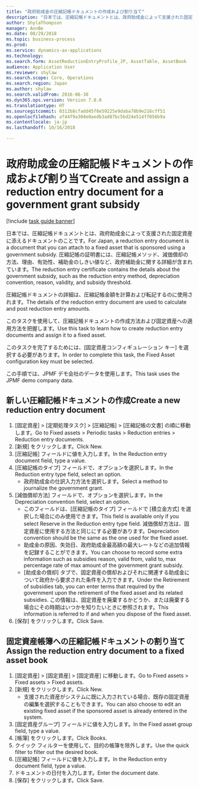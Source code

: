 ```yaml
--- 
title: "政府助成金の圧縮記帳ドキュメントの作成および割り当て"
description: "日本では、圧縮記帳ドキュメントとは、政府助成金によって支援された固定資産に添えるドキュメントのことです。"
author: ShylaThompson
manager: AnnBe
ms.date: 08/29/2018
ms.topic: business-process
ms.prod: 
ms.service: dynamics-ax-applications
ms.technology: 
ms.search.form: AssetReductionEntryProfile_JP, AssetTable, AssetBook
audience: Application User
ms.reviewer: shylaw
ms.search.scope: Core, Operations
ms.search.region: Japan
ms.author: shylaw
ms.search.validFrom: 2016-06-30
ms.dyn365.ops.version: Version 7.0.0
ms.translationtype: HT
ms.sourcegitcommit: 0312b8cfadd45f8e59225e9daba78b9e216cff51
ms.openlocfilehash: af44f9a304e0aedb3ad87bc5bd24e514ff056b9a
ms.contentlocale: ja-jp
ms.lasthandoff: 10/16/2018

---
```

# <a name="create-and-assign-a-reduction-entry-document-for-a-government-grant-subsidy"></a><span data-ttu-id="611ca-103">政府助成金の圧縮記帳ドキュメントの作成および割り当て</span><span class="sxs-lookup"><span data-stu-id="611ca-103">Create and assign a reduction entry document for a government grant subsidy</span></span>

[!include [task guide banner](../../includes/task-guide-banner.md)]

<span data-ttu-id="611ca-104">日本では、圧縮記帳ドキュメントとは、政府助成金によって支援された固定資産に添えるドキュメントのことです。</span><span class="sxs-lookup"><span data-stu-id="611ca-104">For Japan, a reduction entry document is a document that you can attach to a fixed asset that is sponsored using a government subsidy.</span></span> <span data-ttu-id="611ca-105">圧縮記帳の証明書には、圧縮記帳メソッド、減価償却の方法、理由、有効性、補助金のしきい値など、政府補助金に関する詳細が含まれています。</span><span class="sxs-lookup"><span data-stu-id="611ca-105">The reduction entry certificate contains the details about the government subsidy, such as the reduction entry method, depreciation convention, reason, validity, and subsidy threshold.</span></span>



<span data-ttu-id="611ca-106">圧縮記帳ドキュメントの詳細は、圧縮記帳金額を計算および転記するのに使用されます。</span><span class="sxs-lookup"><span data-stu-id="611ca-106">The details of the reduction entry document are used to calculate and post reduction entry amounts.</span></span>



<span data-ttu-id="611ca-107">このタスクを使用して、圧縮記帳ドキュメントの作成方法および固定資産への適用方法を把握します。</span><span class="sxs-lookup"><span data-stu-id="611ca-107">Use this task to learn how to create reduction entry documents and assign it to a fixed asset.</span></span>



<span data-ttu-id="611ca-108">このタスクを完了するためには、[固定資産コンフィギュレーション キー] を選択する必要があります。</span><span class="sxs-lookup"><span data-stu-id="611ca-108">In order to complete this task, the Fixed Asset configuration key must be selected.</span></span>



<span data-ttu-id="611ca-109">この手順では、JPMF デモ会社のデータを使用します。</span><span class="sxs-lookup"><span data-stu-id="611ca-109">This task uses the JPMF demo company data.</span></span>


## <a name="create-a-new-reduction-entry-document"></a><span data-ttu-id="611ca-110">新しい圧縮記帳ドキュメントの作成</span><span class="sxs-lookup"><span data-stu-id="611ca-110">Create a new reduction entry document</span></span>
1. <span data-ttu-id="611ca-111">[固定資産] > [定期処理タスク] > [圧縮記帳] > [圧縮記帳の文書] の順に移動します。</span><span class="sxs-lookup"><span data-stu-id="611ca-111">Go to Fixed assets > Periodic tasks > Reduction entries > Reduction entry documents.</span></span>
2. <span data-ttu-id="611ca-112">[新規] をクリックします。</span><span class="sxs-lookup"><span data-stu-id="611ca-112">Click New.</span></span>
3. <span data-ttu-id="611ca-113">[圧縮記帳] フィールドに値を入力します。</span><span class="sxs-lookup"><span data-stu-id="611ca-113">In the Reduction entry document field, type a value.</span></span>
4. <span data-ttu-id="611ca-114">[圧縮記帳のタイプ] フィールドで、オプションを選択します。</span><span class="sxs-lookup"><span data-stu-id="611ca-114">In the Reduction entry type field, select an option.</span></span>
    * <span data-ttu-id="611ca-115">政府助成金の仕訳入力方法を選択します。</span><span class="sxs-lookup"><span data-stu-id="611ca-115">Select a method to journalize the government grant.</span></span>  
5. <span data-ttu-id="611ca-116">[減価償却方法] フィールドで、オプションを選択します。</span><span class="sxs-lookup"><span data-stu-id="611ca-116">In the Depreciation convention field, select an option.</span></span>
    * <span data-ttu-id="611ca-117">このフィールドは、[圧縮記帳のタイプ] フィールドで [積立金方式] を選択した場合にのみ使用できます。</span><span class="sxs-lookup"><span data-stu-id="611ca-117">This field is available only if you select Reserve in the Reduction entry type field.</span></span>     <span data-ttu-id="611ca-118">減価償却方法は、固定資産に使用する方法と同じにする必要があります。</span><span class="sxs-lookup"><span data-stu-id="611ca-118">Depreciation convention should be the same as the one used for the fixed asset.</span></span>  
    * <span data-ttu-id="611ca-119">助成金の原因、失効日、政府助成金最高額の最大レートなどの追加情報を記録することができます。</span><span class="sxs-lookup"><span data-stu-id="611ca-119">You can choose to record some extra information such as subsidies reason, valid from, valid to, max percentage rate of max amount of the government grant subsidy.</span></span>  
    * <span data-ttu-id="611ca-120">[助成金の償却] タブで、固定資産の償却およびそれに関連する助成金について政府から要求された条件を入力できます。</span><span class="sxs-lookup"><span data-stu-id="611ca-120">Under the Retirement of subsidies tab, you can enter terms that required by the government upon the retirement of the fixed asset and its related subsidies.</span></span> <span data-ttu-id="611ca-121">この情報は、固定資産を廃棄するかどうか、または廃棄する場合にその時期はいつかを知りたいときに参照されます。</span><span class="sxs-lookup"><span data-stu-id="611ca-121">This information is referred to if and when you dispose of the fixed asset.</span></span>  
6. <span data-ttu-id="611ca-122">[保存] をクリックします。</span><span class="sxs-lookup"><span data-stu-id="611ca-122">Click Save.</span></span>

## <a name="assign-the-reduction-entry-document-to-a-fixed-asset-book"></a><span data-ttu-id="611ca-123">固定資産帳簿への圧縮記帳ドキュメントの割り当て</span><span class="sxs-lookup"><span data-stu-id="611ca-123">Assign the reduction entry document to a fixed asset book</span></span>
1. <span data-ttu-id="611ca-124">[固定資産] > [固定資産] > [固定資産] に移動します。</span><span class="sxs-lookup"><span data-stu-id="611ca-124">Go to Fixed assets > Fixed assets > Fixed assets.</span></span>
2. <span data-ttu-id="611ca-125">[新規] をクリックします。</span><span class="sxs-lookup"><span data-stu-id="611ca-125">Click New.</span></span>
    * <span data-ttu-id="611ca-126">支援された資産がシステムに既に入力されている場合、既存の固定資産の編集を選択することもできます。</span><span class="sxs-lookup"><span data-stu-id="611ca-126">You can also choose to edit an existing fixed asset if the sponsored asset is already entered in the system.</span></span>  
3. <span data-ttu-id="611ca-127">[固定資産グループ] フィールドに値を入力します。</span><span class="sxs-lookup"><span data-stu-id="611ca-127">In the Fixed asset group field, type a value.</span></span>
4. <span data-ttu-id="611ca-128">[帳簿] をクリックします。</span><span class="sxs-lookup"><span data-stu-id="611ca-128">Click Books.</span></span>
5. <span data-ttu-id="611ca-129">クイック フィルターを使用して、目的の帳簿を除外します。</span><span class="sxs-lookup"><span data-stu-id="611ca-129">Use the quick filter to filter out the desired book.</span></span>
6. <span data-ttu-id="611ca-130">[圧縮記帳] フィールドに値を入力します。</span><span class="sxs-lookup"><span data-stu-id="611ca-130">In the Reduction entry document field, type a value.</span></span>
7. <span data-ttu-id="611ca-131">ドキュメントの日付を入力します。</span><span class="sxs-lookup"><span data-stu-id="611ca-131">Enter the document date.</span></span>
8. <span data-ttu-id="611ca-132">[保存] をクリックします。</span><span class="sxs-lookup"><span data-stu-id="611ca-132">Click Save.</span></span>


